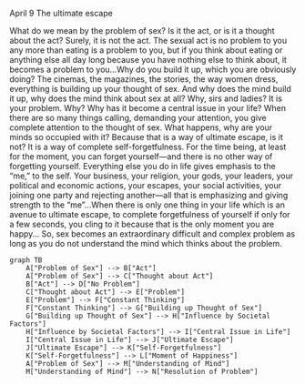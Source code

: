 April 9
The ultimate escape

What do we mean by the problem of sex? Is it the act, or is it a thought about the act? Surely, it is not the act. The sexual act is no problem to you any more than eating is a problem to you, but if you think about eating or anything else all day long because you have nothing else to think about, it becomes a problem to you...Why do you build it up, which you are obviously doing? The cinemas, the magazines, the stories, the way women dress, everything is building up your thought of sex. And why does the mind build it up, why does the mind think about sex at all? Why, sirs and ladies? It is your problem. Why? Why has it become a central issue in your life? When there are so many things calling, demanding your attention, you give complete attention to the thought of sex. What happens, why are your minds so occupied with it? Because that is a way of ultimate escape, is it not? It is a way of complete self-forgetfulness. For the time being, at least for the moment, you can forget yourself—and there is no other way of forgetting yourself. Everything else you do in life gives emphasis to the “me,” to the self. Your business, your religion, your gods, your leaders, your political and economic actions, your escapes, your social activities, your joining one party and rejecting another—all that is emphasizing and giving strength to the “me”...When there is only one thing in your life which is an avenue to ultimate escape, to complete forgetfulness of yourself if only for a few seconds, you cling to it because that is the only moment you are happy...
So, sex becomes an extraordinary difficult and complex problem as long as you do not understand the mind which thinks about the problem.

```mermaid
graph TB
    A["Problem of Sex"] --> B["Act"]
    A["Problem of Sex"] --> C["Thought about Act"]
    B["Act"] --> D["No Problem"]
    C["Thought about Act"] --> E["Problem"]
    E["Problem"] --> F["Constant Thinking"]
    F["Constant Thinking"] --> G["Building up Thought of Sex"]
    G["Building up Thought of Sex"] --> H["Influence by Societal Factors"]
    H["Influence by Societal Factors"] --> I["Central Issue in Life"]
    I["Central Issue in Life"] --> J["Ultimate Escape"]
    J["Ultimate Escape"] --> K["Self-Forgetfulness"]
    K["Self-Forgetfulness"] --> L["Moment of Happiness"]
    A["Problem of Sex"] --> M["Understanding of Mind"]
    M["Understanding of Mind"] --> N["Resolution of Problem"]
```